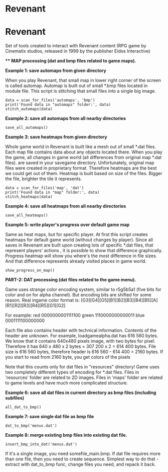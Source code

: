 # Revenant
<h1>Revenant</h1>

<p>Set of tools created to interact with Revenant content (RPG game by Cinematix studios, released in 1999 by the publisher Eidos Interactive)</p>
<p><strong>** MAP processing (dat and bmp files related to game maps).</strong></p>
<p><strong>Example 1: save automaps from given directory</strong></p>
<p>When you play Revenant, that small map in lower right corner of the screen is called automap. Automap is built out of
small *.bmp files located in module file. This script is stitching that small files into a single big image.</p>
<pre><code>data = scan_for_files('automaps', 'bmp')
print('Found data in "automaps" folder:', data)
stitch_automaps(data)
</code></pre>
<p><strong>Example 2: save all automaps from all nearby directories</strong></p>
<pre><code>save_all_automaps()
</code></pre>
<p><strong>Example 3: save heatmaps from given directory</strong></p>
<p>Whole game world in Revenant is built like a mesh out of small *.dat files. Each map file contains data about any objects
located there. When you play the game, all changes in game world (all differences from original map *.dat files). are saved in your
savegame directory. Unfortunately, original map files were created in proprietary format. Therefore heatmaps are the best we could get
out of them. Heatmap is built based on size of the files. Bigger the file, brighter the tile it represents.</p>
<pre><code>data = scan_for_files('map', 'dat')
print('Found data in "map" folder:', data)
stitch_heatmaps(data)
</code></pre>
<p><strong>Example 4: save all heatmaps from all nearby directories</strong></p>
<pre><code>save_all_heatmaps()
</code></pre>
<p><strong>Example 5: write player's progress over default game map</strong></p>
<p>Same as heat maps, but for specific player. At first this script creates heatmaps for default game world (without changes by player).
Since all saves in Revenant are built upon creating lots of specific *.dat files, that represent players' actions , it is possible to
show that difference graphically. Progress heatmap will show you where's the most difference in file sizes. And that difference
represents already visited places in game world.</p>
<pre><code>show_progress_on_map()
</code></pre>
<p><strong>PART-2:     DAT processing (dat files related to the game menu).</strong></p>
<p>Game uses strange color encoding system, similar to r5g5b5a1 (five bits for color and on for alpha channel). But encoding bits are shifted for some reason.
Real ingame color format is: [G3][G4][G5][B1][B2][B3][B4][B5][A][R1][R2][R3][R4][R5][G1][G2]</p>
<p>For example:
red   0000000001111100
green 1110000000000011
blue  0001111100000000</p>
<p>Each file also contains header with technical information. Contents of the header are unknown. For example, loadgamealpha.dat has 616 560 bytes. We know that it contains 640x480 pixels image, with two bytes for pixel. Therefore it has 640 x 480 x 2 bytes = 307 200 x 2 = 614 400 bytes. File size is 616 560 bytes, therefore header is 616 560 - 614 400 = 2160 bytes. If you start to read from 2160 byte, you get colors of the pixels</p>
<p>Note that this counts only for dat files in "resources" directory! Game uses two completely different types of encoding for *.dat files. Files in 'resources' folder are related to 2D images. Files in 'maps' folder are related to game levels and have much more complicated structure.</p>
<p><strong>Example 6: save all dat files in current directory as bmp files (including subfiles)</strong></p>
<pre><code>all_dat_to_bmp()
</code></pre>
<p><strong>Example 7: save single dat file as bmp file</strong></p>
<pre><code>dat_to_bmp('menus.dat')
</code></pre>
<p><strong>Example 8: merge existing bmp files into existing dat file.</strong></p>
<pre><code>insert_bmp_into_dat('menus.dat')
</code></pre>
<p>If it's a single image, you need somefile_main.bmp. If dat file requires more than one file, then you need to create sequence. Simplest way to do that - extract with dat_to_bmp func, change files you need, and repack it back.</p>
